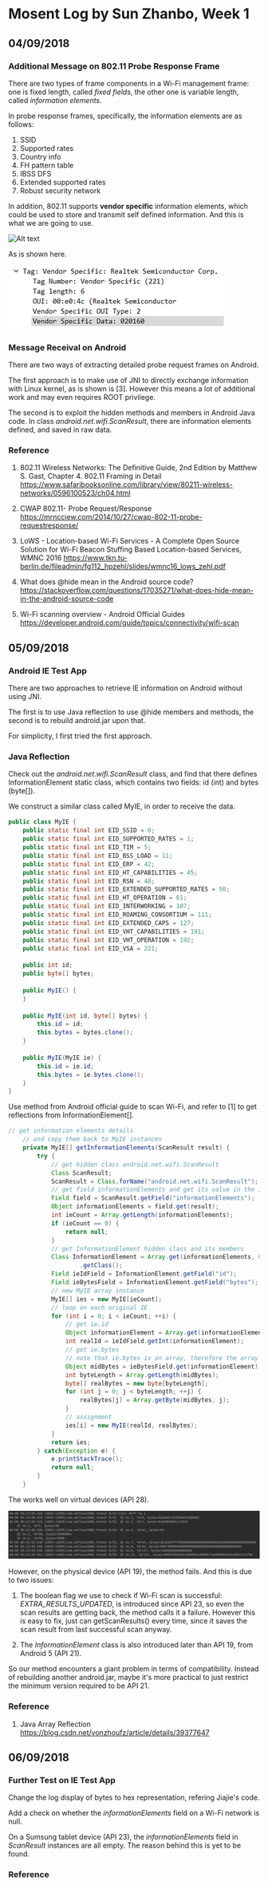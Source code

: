 # Mosent Log by Sun Zhanbo, Week 1

## 04/09/2018
### Additional Message on 802.11 Probe Response Frame

There are two types of frame components in a Wi-Fi management frame: one is fixed length, called *fixed fields*, the other one is variable length, called *information elements*.

In probe response frames, specifically, the information elements are as follows:
    
  1. SSID
  2. Supported rates
  3. Country info
  4. FH pattern table
  5. IBSS DFS
  6. Extended supported rates
  7. Robust security network

In addition, 802.11 supports **vendor specific** information elements, which could be used to store and transmit self defined information. And this is what we are going to use.

![Alt text](https://mrncciew.files.wordpress.com/2014/10/cwap-probe-10.png)

As is shown here.

![Alt text](./images/20180904-01.png)

### Message Receival on Android

There are two ways of extracting detailed probe request frames on Android.

The first approach is to make use of JNI to directly exchange information with Linux kernel, as is shown is [3]. However this means a lot of additional work and may even requires ROOT privilege.

The second is to exploit the hidden methods and members in Android Java code. In class *android.net.wifi.ScanResult*, there are information elements defined, and saved in raw data.

### Reference

  1. 802.11 Wireless Networks: The Definitive Guide, 2nd Edition by Matthew S. Gast, Chapter 4. 802.11 Framing in Detail
https://www.safaribooksonline.com/library/view/80211-wireless-networks/0596100523/ch04.html
  2. CWAP 802.11- Probe Request/Response
https://mrncciew.com/2014/10/27/cwap-802-11-probe-requestresponse/

  3. LoWS - Location-based Wi-Fi Services - A Complete Open Source Solution for Wi-Fi Beacon Stuffing Based Location-based Services, WMNC 2016 https://www.tkn.tu-berlin.de/fileadmin/fg112_hpzehl/slides/wmnc16_lows_zehl.pdf

  4. What does @hide mean in the Android source code?https://stackoverflow.com/questions/17035271/what-does-hide-mean-in-the-android-source-code

  5. Wi-Fi scanning overview - Android Official Guides https://developer.android.com/guide/topics/connectivity/wifi-scan

## 05/09/2018

### Android IE Test App

There are two approaches to retrieve IE information on Android without using JNI.

The first is to use Java reflection to use @hide members and methods, the second is to rebuild android.jar upon that.

For simplicity, I first tried the first approach.

### Java Reflection

Check out the *android.net.wifi.ScanResult* class, and find that there defines InformationElement static class, which contains two fields: id (int) and bytes (byte[]).

We construct a similar class called MyIE, in order to receive the data.
```java
public class MyIE {
    public static final int EID_SSID = 0;
    public static final int EID_SUPPORTED_RATES = 1;
    public static final int EID_TIM = 5;
    public static final int EID_BSS_LOAD = 11;
    public static final int EID_ERP = 42;
    public static final int EID_HT_CAPABILITIES = 45;
    public static final int EID_RSN = 48;
    public static final int EID_EXTENDED_SUPPORTED_RATES = 50;
    public static final int EID_HT_OPERATION = 61;
    public static final int EID_INTERWORKING = 107;
    public static final int EID_ROAMING_CONSORTIUM = 111;
    public static final int EID_EXTENDED_CAPS = 127;
    public static final int EID_VHT_CAPABILITIES = 191;
    public static final int EID_VHT_OPERATION = 192;
    public static final int EID_VSA = 221;

    public int id;
    public byte[] bytes;

    public MyIE() {
    }

    public MyIE(int id, byte[] bytes) {
        this.id = id;
        this.bytes = bytes.clone();
    }

    public MyIE(MyIE ie) {
        this.id = ie.id;
        this.bytes = ie.bytes.clone();
    }
}
```

Use method from Android official guide to scan Wi-Fi, and refer to [1] to get reflections from InformationElement[].

```java
// get information elements details
    // and copy them back to MyIE instances
    private MyIE[] getInformationElements(ScanResult result) {
        try {
            // get hidden class android.net.wifi.ScanResult
            Class ScanResult;
            ScanResult = Class.forName("android.net.wifi.ScanResult");
            // get field informationElements and get its value in the instance
            Field field = ScanResult.getField("informationElements");
            Object informationElements = field.get(result);
            int ieCount = Array.getLength(informationElements);
            if (ieCount == 0) {
                return null;
            }
            // get InformationElement hidden class and its members
            Class InformationElement = Array.get(informationElements, 0)
                    .getClass();
            Field ieIdField = InformationElement.getField("id");
            Field ieBytesField = InformationElement.getField("bytes");
            // new MyIE array instance
            MyIE[] ies = new MyIE[ieCount];
            // loop on each original IE
            for (int i = 0; i < ieCount; ++i) {
                // get ie.id
                Object informationElement = Array.get(informationElements, i);
                int realId = ieIdField.getInt(informationElement);
                // get ie.bytes
                // note that ie.bytes is an array, therefore the array reflection ops
                Object midBytes = ieBytesField.get(informationElement);
                int byteLength = Array.getLength(midBytes);
                byte[] realBytes = new byte[byteLength];
                for (int j = 0; j < byteLength; ++j) {
                    realBytes[j] = Array.getByte(midBytes, j);
                }
                // assignment
                ies[i] = new MyIE(realId, realBytes);
            }
            return ies;
        } catch(Exception e) {
            e.printStackTrace();
            return null;
        }
    }
```

The works well on virtual devices (API 28). 

![ALT text](./images/20180905-01.png)

However, on the physical device (API 19), the method fails. And this is due to two issues:
  
  1. The boolean flag we use to check if Wi-Fi scan is successful: *EXTRA_RESULTS_UPDATED*, is introduced since API 23, so even the scan results are getting back, the method calls it a failure. However this is easy to fix, just can getScanResults() every time, since it saves the scan result from last successful scan anyway.
  
  2. The *InformationElement* class is also introduced later than API 19, from Android 5 (API 21).
  
So our method encounters a giant problem in terms of compatibility. Instead of rebuilding another android.jar, maybe it's more practical to just restrict the minimum version required to be API 21.


### Reference
  1. Java Array Reflection
  https://blog.csdn.net/vonzhoufz/article/details/39377647

## 06/09/2018

### Further Test on IE Test App

Change the log display of bytes to hex representation, refering Jiajie's code.

Add a check on whether the *informationElements* field on a Wi-Fi network is null.

On a Sumsung tablet device (API 23), the *informationElements* field in *ScanResult* instances are all empty. The reason behind this is yet to be found.


### Reference